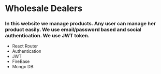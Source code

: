 # Wholesale Dealers

### In this website we manage products. Any user can manage her product easily. We use email/password based and social authentication. We use JWT token. 

* React Router
* Authentication
* JWT
* FireBase
* Mongo DB

#

